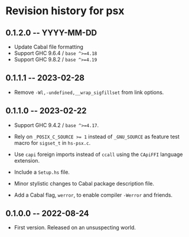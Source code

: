 # Revision history for psx

## 0.1.2.0 -- YYYY-MM-DD

* Update Cabal file formatting
* Support GHC 9.6.4 / `base ^>=4.18`
* Support GHC 9.8.2 / `base ^>=4.19`

## 0.1.1.1 -- 2023-02-28

* Remove `-Wl,-undefined,__wrap_sigfillset` from link options.

## 0.1.1.0 -- 2023-02-22

* Support GHC 9.4.2 / `base ^>=4.17`.

* Rely on `_POSIX_C_SOURCE >= 1` instead of `_GNU_SOURCE` as feature test macro
  for `sigset_t` in `hs-psx.c`.

* Use `capi` foreign imports instead of `ccall` using the `CApiFFI` language
  extension.

* Include a `Setup.hs` file.

* Minor stylistic changes to Cabal package description file.

* Add a Cabal flag, `werror`, to enable compiler `-Werror` and friends.

## 0.1.0.0 -- 2022-08-24

* First version. Released on an unsuspecting world.
